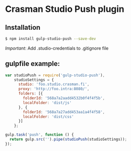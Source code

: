 # Crasman Studio Push plugin

## Installation

```bash
$ npm install gulp-studio-push --save-dev
```

*Important*: Add .studio-credentials to .gitignore file

## gulpfile example:
```javascript
var studioPush = require('gulp-studio-push'),
    studioSettings = {
      studio: 'foo.studio.crasman.fi',
      proxy: 'http://foo.intra:8080/',
      folders: [{
        folderId: '568a7a2aadd4532b0f4f4f5b',
        localFolder: 'dist/js'
      }, {
        folderId: '568a7a27add453aa1a4f4f58',
        localFolder: 'dist/css'
      }]
    };

gulp.task('push', function () {
  return gulp.src('').pipe(studioPush(studioSettings));
});
```
